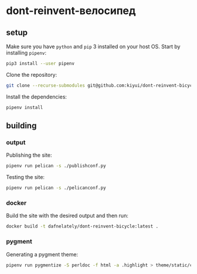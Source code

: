 # dont-reinvent-велосипед

## setup
Make sure you have `python` and `pip` 3 installed on your host OS. Start by installing `pipenv`:
```sh
pip3 install --user pipenv
```
Clone the repository:
```sh
git clone --recurse-submodules git@github.com:kiyui/dont-reinvent-bicycle.git dont-reinvent-велосипед
```
Install the dependencies:
```sh
pipenv install
```

## building
### output
Publishing the site:
```sh
pipenv run pelican -s ./publishconf.py
```
Testing the site:
```sh
pipenv run pelican -s ./pelicanconf.py
```

### docker
Build the site with the desired output and then run:
```sh
docker build -t dafnelately/dont-reinvent-bicycle:latest .
```

### pygment
Generating a pygment theme:
```bash
pipenv run pygmentize -S perldoc -f html -a .highlight > theme/static/css/pygment.css
```

